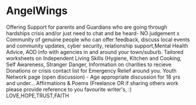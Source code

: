 # AngelWings
Offering Support for parents and Guardians who are going through hardships crisis and/or just need to chat and be heard- NO judgement x
Community of genuine people who can offer feedback, discuss local events and community updates, cyber security, relationship support,Mental Health Advice, AOD info with agencies in and around your town/suburb.
Tailored worksheets on Independent Living Skills (Hygiene, Kitchen and Cooking, Self Awareness, Stranger Danger, 
Information on charities to recieve Donations or crisis contact list for Emergency Relief around you.
Youth Network page (open discussion) - Age appropriate discussion for 18 yrs and under...
Affirmations & Poems (Freelance OR if sharing others work please provide reference to you favourite writer's,  :) 
LOVE,HOPE,TRUST,FAITH
